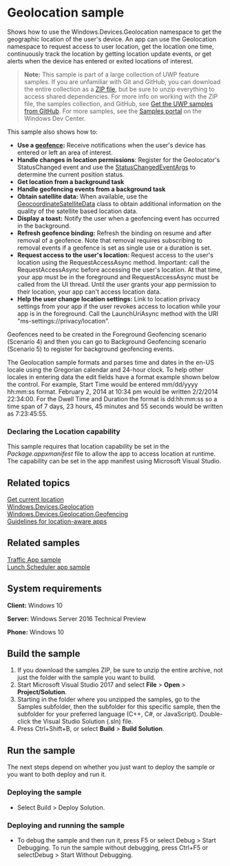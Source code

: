 <!---
  category: MapsAndLocation 
  samplefwlink: http://go.microsoft.com/fwlink/p/?LinkId=533278
--->

# Geolocation sample

Shows how to use the Windows.Devices.Geolocation namespace to get the geographic location of the user's device. 
An app can use the Geolocation namespace to request access to user location, get the location one time, 
continuously track the location by getting location update events, or get alerts when the device has entered or exited locations of interest.

> **Note:** This sample is part of a large collection of UWP feature samples. 
> If you are unfamiliar with Git and GitHub, you can download the entire collection as a 
> [ZIP file](https://github.com/Microsoft/Windows-universal-samples/archive/master.zip), but be 
> sure to unzip everything to access shared dependencies. For more info on working with the ZIP file, 
> the samples collection, and GitHub, see [Get the UWP samples from GitHub](https://aka.ms/ovu2uq). 
> For more samples, see the [Samples portal](https://aka.ms/winsamples) on the Windows Dev Center. 

This sample also shows how to:

- **Use a [geofence](http://msdn.microsoft.com/library/windows/apps/dn263744):** Receive notifications when the user's device has entered or left an area of interest. 
- **Handle changes in location permissions**:  Register for the Geolocator's StatusChanged event and use the [StatusChangedEventArgs](http://msdn.microsoft.com/library/windows/apps/br225600) to determine the current position status. 
- **Get location from a background task** 
- **Handle geofencing events from a background task** 
- **Obtain satellite data:** When available, use the [GeocoordinateSatelliteData](http://msdn.microsoft.com/library/windows/apps/jj635260) class to obtain additional information on the quality of the satellite based location data. 
- **Display a toast:** Notify the user when a geofencing event has occurred in the background. 
- **Refresh geofence binding:** Refresh the binding on resume and after removal of a geofence. Note that removal requires subscribing to removal events if a geofence is set as single use or a duration is set. 
- **Request access to the user's location:** Request access to the user's location using the RequestAccessAsync method. Important: call the RequestAccessAsync before accessing the user's location. At that time, your app must be in the foreground and RequestAccessAsync must be called from the UI thread. Until the user grants your app permission to their location, your app can't access location data.  
- **Help the user change location settings:** Link to location privacy settings from your app if the user revokes access to location while your app is in the foreground. Call the LaunchUriAsync method with the URI "ms-settings://privacy/location".

Geofences need to be created in the Foreground Geofencing scenario (Scenario 4) and then you can go to Background Geofencing scenario (Scenario 5) to register for background geofencing events.

The Geolocation sample formats and parses time and dates in the en-US locale using the Gregorian calendar and 24-hour clock. To help other locales in entering data the edit fields have a format example shown below the control. For example, Start Time would be entered mm/dd/yyyy hh:mm:ss format. February 2, 2014 at 10:34 pm would be written 2/2/2014 22:34:00. For the Dwell Time and Duration the format is dd:hh:mm:ss so a time span of 7 days, 23 hours, 45 minutes and 55 seconds would be written as 7:23:45:55. 

### Declaring the Location capability

This sample requires that location capability be set in the *Package.appxmanifest* file to allow the app to access location at runtime. The capability can be set in the app manifest using Microsoft Visual Studio.


## Related topics

[Get current location](https://msdn.microsoft.com/library/windows/apps/mt219698)  
[Windows.Devices.Geolocation](http://msdn.microsoft.com/library/windows/apps/br225603)  
[Windows.Devices.Geolocation.Geofencing](https://msdn.microsoft.com/library/windows/apps/dn263744)    
[Guidelines for location-aware apps](https://msdn.microsoft.com/library/windows/apps/hh465148)  

## Related samples

[Traffic App sample](https://github.com/microsoft/windows-appsample-trafficapp/)  
[Lunch Scheduler app sample](https://github.com/Microsoft/Windows-appsample-lunch-scheduler)  

## System requirements

**Client:** Windows 10

**Server:** Windows Server 2016 Technical Preview

**Phone:** Windows 10

## Build the sample

1. If you download the samples ZIP, be sure to unzip the entire archive, not just the folder with the sample you want to build. 
2. Start Microsoft Visual Studio 2017 and select **File** \> **Open** \> **Project/Solution**.
3. Starting in the folder where you unzipped the samples, go to the Samples subfolder, then the subfolder for this specific sample, then the subfolder for your preferred language (C++, C#, or JavaScript). Double-click the Visual Studio Solution (.sln) file.
4. Press Ctrl+Shift+B, or select **Build** \> **Build Solution**.

## Run the sample

The next steps depend on whether you just want to deploy the sample or you want to both deploy and run it.

### Deploying the sample

- Select Build > Deploy Solution. 

### Deploying and running the sample

- To debug the sample and then run it, press F5 or select Debug >  Start Debugging. To run the sample without debugging, press Ctrl+F5 or selectDebug > Start Without Debugging. 
